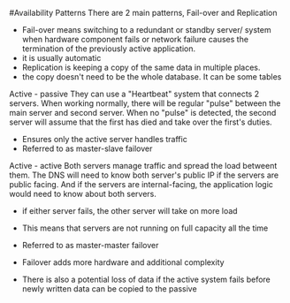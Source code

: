 #Availability Patterns
There are 2 main patterns, Fail-over and Replication
- Fail-over means switching to a redundant or standby server/ system when hardware component fails or network failure causes the termination of the previously active application. 
- it is usually automatic
- Replication is keeping a copy of the same data in multiple places.
- the copy doesn't need to be the whole database. It can be some tables

Active - passive 
They can use a "Heartbeat" system that connects 2 servers. When working normally, there will be regular "pulse" between the main server and second server. When no "pulse" is detected, the second server will assume that the first has died and take over the first's duties.
- Ensures only the active server handles traffic
- Referred to as master-slave failover

Active - active
Both servers manage traffic and spread the load betweent them. The DNS will need to know both server's public IP if the servers are public facing. And if the servers are internal-facing, the application logic would need to know about both servers.
- if either server fails, the other server will take on more load
- This means that servers are not running on full capacity all the time
- Referred to as master-master failover

- Failover adds more hardware and additional complexity
- There is also a potential loss of data if the active system fails before newly written data can be copied to the passive